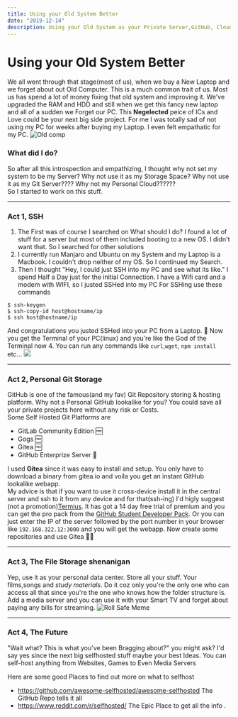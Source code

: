 ```yaml
---
title: Using your Old System Better
date: "2019-12-14"
description: Using your Old System as your Private Server,GitHub, Cloud and Whatnot
---
```


# Using your Old System Better
We all went through that stage(most of us), when we buy a New Laptop and we forget about out Old Computer. This is a much common trait of us.
Most us has spend a lot of money fixing that old system and improving it. We've upgraded the RAM and HDD and still when we get this fancy new laptop and all of a sudden we Forget our PC.
This **Negelected** peice of ICs and Love could be your next big side project. For me I was totally sad of not using my PC for weeks after buying my Laptop. I even felt empathatic for my PC.
![Old comp](https://media.giphy.com/media/xULW8m5Vmtz9oOSFpu/giphy.gif)
### What did I do?
So after all this introspection and empathizing, I thought why not set my system to be my Server?
Why not use it as my Storage Space? Why not use it as my Git Server???? Why not my Personal Cloud??????     
So I started to work on this stuff. 

------
### Act 1, SSH
1. The First was of course I searched on What should I do? I found a lot of stuff for a server but most of them included booting to a new OS. I didn't want that. So I searched for other solutions
2. I currently run Manjaro and Ubuntu on my System and my Laptop is a Macbook. I couldn't drop neither of my OS. So I continued my Search.
3. Then I thought "Hey, I could just SSH into my PC and see what its like." I spend Half a Day just for the initial Connection. I have a Wifi card and a modem with WIFI, so I justed SSHed into my PC
For SSHing use these commands
```shell
$ ssh-keygen
$ ssh-copy-id host@hostname/ip
$ ssh host@hostname/ip
```
And congratulations you justed SSHed into your PC from a Laptop. :rocket: 
Now you get the Terminal of your PC(linux) and you're like the God of the Terminal now
4. You can run any commands like `curl`,`wget`, `npm install` etc...
![](https://media.giphy.com/media/65n8RPEa3r65q/giphy.gif)

------
### Act 2, Personal Git Storage
GitHub is one of the famous(and my fav) Git Repository storing & hosting platform. Why not a Personal GitHub lookalike for you? You could save all your private projects here without any risk or Costs.   
Some Self Hosted Git Platforms are 
- GitLab Community Edition 🆓
- Gogs 🆓
- Gitea 🆓
- GitHub Enterprize Server 💸

I used **Gitea** since it was easy to install and setup. You only have to download a binary from gitea.io and voíla you get an instant GitHub lookalike webapp.   
My advice is that if you want to use it cross-device install it in the central server and ssh to it from any device and for that(ssh-ing) I'd higly suggest (not a promotion)[Termius](https://termius.com). It has got a 14 day free trial of premium and you can get the pro pack from the [GitHub Student Developer Pack](https://termius.com/education).
Or you can just enter the IP of the server followed by the port number in your browser like `192.168.322.12:3000` and you will get the webapp. 
Now create some repositories and use Gitea 🎉🎉

------
### Act 3, The File Storage shenanigan
Yep, use it as your personal data center. Store all your stuff. Your films,songs and *study materials*. Do it coz only you're the only one who can access all that since you're the one who knows how the folder structure is. Add a media server and you can use it with  your Smart TV and forget about paying any bills for streaming.
![Roll Safe Meme](https://media.giphy.com/media/d3mlE7uhX8KFgEmY/giphy.gif)

----
### Act 4, The Future
"Wait what? This is what you've been Bragging about?" you might ask? I'd say yes since the next big selfhosted stuff maybe your best Ideas. You can self-host anything from Websites, Games to Even Media Servers


Here are some good Places to find out more on what to selfhost
- https://github.com/awesome-selfhosted/awesome-selfhosted The GitHub Repo tells it all
- https://www.reddit.com/r/selfhosted/ The Epic Place to get all the info .
